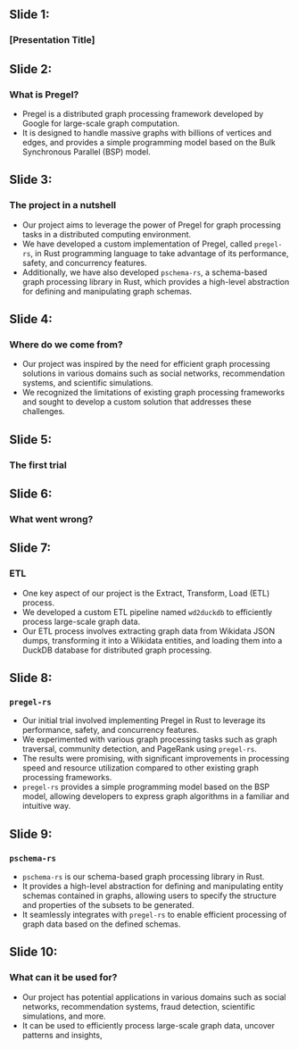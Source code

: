 ## Slide 1:

### [Presentation Title]

## Slide 2:

### What is Pregel?

- Pregel is a distributed graph processing framework developed by Google for
  large-scale graph computation.
- It is designed to handle massive graphs with billions of vertices and edges, and
  provides a simple programming model based on the Bulk Synchronous Parallel (BSP) model.

## Slide 3:

### The project in a nutshell

- Our project aims to leverage the power of Pregel for graph processing tasks in a
  distributed computing environment.
- We have developed a custom implementation of Pregel, called `pregel-rs`, in Rust
  programming language to take advantage of its performance, safety, and concurrency
  features.
- Additionally, we have also developed `pschema-rs`, a schema-based graph processing
  library in Rust, which provides a high-level abstraction for defining and manipulating
  graph schemas.

## Slide 4:

### Where do we come from?

- Our project was inspired by the need for efficient graph processing solutions in
  various domains such as social networks, recommendation systems, and scientific
  simulations.
- We recognized the limitations of existing graph processing frameworks and sought to
  develop a custom solution that addresses these challenges.

## Slide 5:

### The first trial

## Slide 6:

### What went wrong?

## Slide 7:

### ETL

- One key aspect of our project is the Extract, Transform, Load (ETL) process.
- We developed a custom ETL pipeline named `wd2duckdb` to efficiently process
  large-scale graph data.
- Our ETL process involves extracting graph data from Wikidata JSON dumps, transforming
  it into a Wikidata entities, and loading them into a DuckDB database for distributed
  graph processing.

## Slide 8:

### `pregel-rs`

- Our initial trial involved implementing Pregel in Rust to leverage its performance,
  safety, and concurrency features.
- We experimented with various graph processing tasks such as graph traversal,
  community detection, and PageRank using `pregel-rs`.
- The results were promising, with significant improvements in processing speed and
  resource utilization compared to other existing graph processing frameworks.
- `pregel-rs` provides a simple programming model based on the BSP model, allowing
  developers to express graph algorithms in a familiar and intuitive way.

## Slide 9:

### `pschema-rs`

- `pschema-rs` is our schema-based graph processing library in Rust.
- It provides a high-level abstraction for defining and manipulating entity schemas
  contained in graphs, allowing users to specify the structure and properties of the
  subsets to be generated.
- It seamlessly integrates with `pregel-rs` to enable efficient processing of graph
  data based on the defined schemas.

## Slide 10:

### What can it be used for?

- Our project has potential applications in various domains such as social networks,
  recommendation systems, fraud detection, scientific simulations, and more.
- It can be used to efficiently process large-scale graph data, uncover patterns and
  insights,
